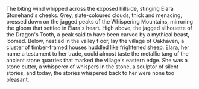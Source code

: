 The biting wind whipped across the exposed hillside, stinging Elara Stonehand's cheeks.  Grey, slate-coloured clouds, thick and menacing, pressed down on the jagged peaks of the Whispering Mountains, mirroring the gloom that settled in Elara's heart.  High above, the jagged silhouette of the  Dragon's Tooth, a peak said to have been carved by a mythical beast, loomed. Below, nestled in the valley floor, lay the village of Oakhaven, a cluster of timber-framed houses huddled like frightened sheep.  Elara, her name a testament to her trade, could almost taste the metallic tang of the ancient stone quarries that marked the village's eastern edge.  She was a stone cutter, a whisperer of whispers in the stone, a sculptor of silent stories, and today, the stories whispered back to her were none too pleasant.
